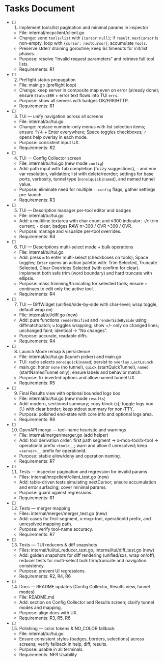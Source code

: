 # Tasks Document

- [ ] 1. Implement tools/list pagination and minimal params in inspector
  - File: internal/mcpclient/client.go
  - Change: send `tools/list` with `{cursor:null}`; if `result.nextCursor` is non-empty, loop with `{cursor: nextCursor}`; accumulate `Tools`.
  - Preserve stderr draining goroutine; keep 6s timeouts for init/list phases.
  - Purpose: resolve “Invalid request parameters” and retrieve full tool lists.
  - Requirements: R1

- [ ] 2. Preflight status propagation
  - File: main.go (preflight loop)
  - Change: keep server in composite map even on error (already done); ensure `StatusERR` + error text flows into TUI `errs`.
  - Purpose: show all servers with badges OK/ERR/HTTP.
  - Requirements: R1

- [ ] 3. TUI — unify navigation across all screens
  - File: internal/tui/tui.go
  - Change: replace numeric-only menus with list selection items; ensure ↑/↓ + Enter everywhere; Space toggles checkboxes; `?` opens help overlay in each mode.
  - Purpose: consistent input UX.
  - Requirements: R2

- [ ] 4. TUI — Config Collector screen
  - File: internal/tui/tui.go (new mode `config`)
  - Add: path input with Tab completion (fuzzy suggestions), `~` and env var resolution, validation; list with delete/reorder; settings for base ports, verbosity, tunnel type (`none|quick|named`), and named tunnel value.
  - Purpose: eliminate need for multiple `--config` flags; gather settings pre-launch.
  - Requirements: R3

- [ ] 5. TUI — Description manager per-tool editor and badges
  - File: internal/tui/tui.go
  - Add: `e` multiline textarea with char count and ≤300 indicator; `+`/`t` trim current; `-` clear; badges RAW n>300 / OVR ≤300 / OVR.
  - Purpose: manage and visualize per-tool overrides.
  - Requirements: R4

- [ ] 6. TUI — Descriptions multi-select mode + bulk operations
  - File: internal/tui/tui.go
  - Add: press `m` to enter multi-select (checkboxes on tools); Space toggles; `Enter` opens an action palette with: Trim Selected, Truncate Selected, Clear Overrides Selected (with confirm for clear). Implement both safe trim (word boundary) and hard truncate with ellipsis.
  - Purpose: mass trimming/truncating for selected tools; ensure `e` continues to edit only the active tool.
  - Requirements: R4

- [ ] 7. TUI — DiffWidget (unified/side-by-side with char-level; wrap toggle, default wrap on)
  - File: internal/tui/diff.go (new)
  - Add: pure functions `renderUnified` and `renderSideBySide` using diffmatchpatch; `w` toggles wrapping; show +/- only on changed lines; unchanged faint; identical → “No changes”.
  - Purpose: accurate, readable diffs.
  - Requirements: R4

- [ ] 8. Launch Mode remap & persistence
  - File: internal/tui/tui.go (launch picker) and main.go
  - TUI: radio selects `none|quick|named`; persist to `overlay.LastLaunch`.
  - main.go: honor `none` (no tunnel), `quick` (startQuickTunnel), `named` (startNamedTunnel only); ensure labels and behavior match.
  - Purpose: fix inverted options and allow named tunnel UX.
  - Requirements: R5

- [ ] 9. Final Results view with optional bounded logs box
  - File: internal/tui/tui.go (new mode `results`)
  - Add: modern, sectioned summary; copy block (`s`); toggle logs box (`l`) with clear border; keep stdout summary for non-TTY.
  - Purpose: polished end-state with core info and optional logs area.
  - Requirements: R6

- [ ] 10. OpenAPI merge — tool-name heuristic and warnings
  - File: internal/merger/merger.go (add helper)
  - Add: tool derivation order: first path segment → x-mcp-tool/x-tool → operationId prefix `<tool>__`; warn and allow if unresolved; keep `<server>__` prefix for operationId.
  - Purpose: stable allow/deny and operation naming.
  - Requirements: R7

- [ ] 11. Tests — inspector pagination and regression for invalid params
  - Files: internal/mcpclient/client_test.go (new)
  - Add: table-driven tests simulating nextCursor; ensure accumulation and error surfacing; cover minimal params.
  - Purpose: guard against regressions.
  - Requirements: R1

- [ ] 12. Tests — merger mapping
  - Files: internal/merger/merger_test.go (new)
  - Add: cases for first-segment, x-mcp-tool, operationId prefix, and unresolved mapping path.
  - Purpose: verify tool-name accuracy.
  - Requirements: R7

- [ ] 13. Tests — TUI reducers & diff snapshots
  - Files: internal/tui/tui_reducer_test.go, internal/tui/diff_test.go (new)
  - Add: golden snapshots for diff rendering (unified/sxs, wrap on/off); reducer tests for multi-select bulk trim/truncate and navigation consistency.
  - Purpose: prevent UI regressions.
  - Requirements: R2, R4, R6

- [ ] 14. Docs — README updates (Config Collector, Results view, tunnel modes)
  - File: README.md
  - Add: section on Config Collector and Results screen; clarify tunnel modes and mapping.
  - Purpose: align docs with UX.
  - Requirements: R3, R5, R6

- [ ] 15. Polishing — color tokens & NO_COLOR fallback
  - File: internal/tui/tui.go
  - Ensure consistent styles (badges, borders, selections) across screens; verify fallback in help, diff, results.
  - Purpose: usable in all terminals.
  - Requirements: NFR Usability
